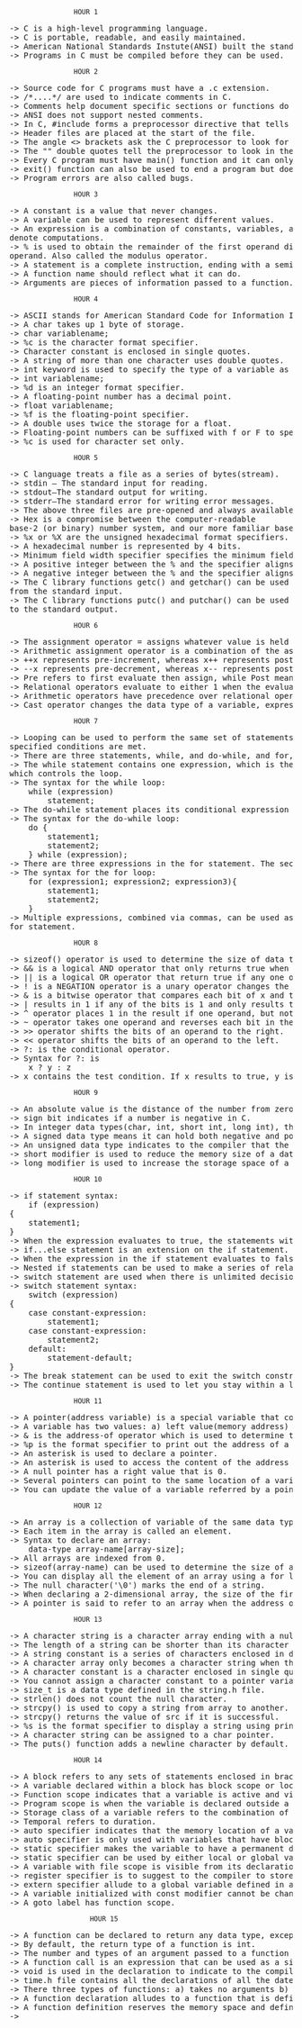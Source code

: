 					HOUR 1
<pre>
-> C is a high-level programming language.
-> C is portable, readable, and easily maintained.
-> American National Standards Instute(ANSI) built the standard library.
-> Programs in C must be compiled before they can be used.
</pre>
					HOUR 2
<pre>
-> Source code for C programs must have a .c extension.
-> /*....*/ are used to indicate comments in C.
-> Comments help document specific sections or functions do in the program.
-> ANSI does not support nested comments.
-> In C, #include forms a preprocessor directive that tells the C preprocessor to look for a file and place the contents of that file in the location where the #include directive indicates.
-> Header files are placed at the start of the file.
-> The angle <> brackets ask the C preprocessor to look for a header file in a directory other than the current one.
-> The "" double quotes tell the preprocessor to look in the current directory for the file requested.
-> Every C program must have main() function and it can only be one.
-> exit() function can also be used to end a program but does not return a value to your program.
-> Program errors are also called bugs.
</pre>
					HOUR 3
<pre>
-> A constant is a value that never changes.
-> A variable can be used to represent different values.
-> An expression is a combination of constants, variables, and operators that are used to
denote computations.
-> % is used to obtain the remainder of the first operand divided by the second
operand. Also called the modulus operator.
-> A statement is a complete instruction, ending with a semicolon.
-> A function name should reflect what it can do.
-> Arguments are pieces of information passed to a function.
</pre>
					HOUR 4
<pre>
-> ASCII stands for American Standard Code for Information Interchange.
-> A char takes up 1 byte of storage.
-> char variablename;
-> %c is the character format specifier.
-> Character constant is enclosed in single quotes.
-> A string of more than one character uses double quotes.
-> int keyword is used to specify the type of a variable as an integer.
-> int variablename;
-> %d is an integer format specifier.
-> A floating-point number has a decimal point.
-> float variablename;
-> %f is the floating-point specifier.
-> A double uses twice the storage for a float.
-> Floating-point numbers can be suffixed with f or F to specify float. A floatingpoint number without a suffix is double by default.
-> %c is used for character set only.
</pre>
					HOUR 5
<pre>
-> C language treats a file as a series of bytes(stream).
-> stdin — The standard input for reading.
-> stdout—The standard output for writing.
-> stderr—The standard error for writing error messages.
-> The above three files are pre-opened and always available to use.
-> Hex is a compromise between the computer-readable
base-2 (or binary) number system, and our more familiar base-10 (or decimal) system.
-> %x or %X are the unsigned hexadecimal format specifiers.
-> A hexadecimal number is represented by 4 bits.
-> Minimum field width specifier specifies the minimum field width and ensures that the output reaches the minimum width.
-> A positive integer between the % and the specifier aligns the output to the right.
-> A negative integer between the % and the specifier aligns the output to the left.
-> The C library functions getc() and getchar() can be used to read in one character
from the standard input.
-> The C library functions putc() and putchar() can be used to write one character
to the standard output.
</pre>
					HOUR 6
<pre>
-> The assignment operator = assigns whatever value is held on the right to the variable on the left.
-> Arithmetic assignment operator is a combination of the assignment operators with arithmetic operators(+=, -=, /=, %=).
-> ++x represents pre-increment, whereas x++ represents post-increment.
-> --x represents pre-decrement, whereas x-- represents post-decrement.
-> Pre refers to first evaluate then assign, while Post means assign then evaluate.
-> Relational operators evaluate to either 1 when the evaluation is true, and 0 when the evaluation is false.
-> Arithmetic operators have precedence over relational operators.
-> Cast operator changes the data type of a variable, expression, or constant.
</pre>
					HOUR 7
<pre>
-> Looping can be used to perform the same set of statements over and over until
specified conditions are met.
-> There are three statements, while, and do-while, and for, that are used for looping in C.
-> The while statement contains one expression, which is the conditional expression
which controls the loop.
-> The syntax for the while loop:
	while (expression)
		statement;
-> The do-while statement places its conditional expression at the bottom of the loop and ends with a semicolon.
-> The syntax for the do-while loop:
	do {
		statement1;
		statement2;
	} while (expression);
-> There are three expressions in the for statement. The second expression is the conditional expression.
-> The syntax for the for loop:
	for (expression1; expression2; expression3){
		statement1;
		statement2;
	}
-> Multiple expressions, combined via commas, can be used as one expression in the
for statement.
</pre>
					HOUR 8
<pre>
-> sizeof() operator is used to determine the size of data type or a variable.
-> && is a logical AND operator that only returns true when the both expressions return true after evaluation.
-> || is a logical OR operator that return true if any one of the pair expressions returns true and results to false only when both expressions are false.
-> ! is a NEGATION operator is a unary operator changes the result of an expression to false if it is true and vice versa.
-> & is a bitwise operator that compares each bit of x and the corresponding in y and only results in 1 if both bits are 1, and results in 0 if any or both bits are 0.
-> | results in 1 if any of the bits is 1 and only results to 0 if both the bits are 0.
-> ^ operator places 1 in the result if one operand, but not both, is 1.
-> ~ operator takes one operand and reverses each bit in the operand.
-> >> operator shifts the bits of an operand to the right.
-> << operator shifts the bits of an operand to the left.
-> ?: is the conditional operator.
-> Syntax for ?: is
	x ? y : z
-> x contains the test condition. If x results to true, y is chosen. If x evaluates to false, z is chosen.
</pre>
					HOUR 9
<pre>
-> An absolute value is the distance of the number from zero.
-> sign bit indicates if a number is negative in C.
-> In integer data types(char, int, short int, long int), the leftmost bit is used as the sign bit.
-> A signed data type means it can hold both negative and positive values.
-> An unsigned data type indicates to the compiler that the data type can only hold non-negative values.
-> short modifier is used to reduce the memory size of a data type.
-> long modifier is used to increase the storage space of a data type.
</pre>
					HOUR 10
<pre>
-> if statement syntax:
	if (expression)
{
	statement1;
}
-> When the expression evaluates to true, the statements within the if statement are executed.
-> if...else statement is an extension on the if statement.
-> When the expression in the if statement evaluates to false, the statements in the else block are executed.
-> Nested if statements can be used to make a series of related decisions.
-> switch statement are used when there is unlimited decisions to be made depending on an expression.
-> switch statement syntax:
	switch (expression)
{	
	case constant-expression:
		statement1;
	case constant-expression:
		statement2;
	default:
		statement-default;
}
-> The break statement can be used to exit the switch construct or a loop.
-> The continue statement is used to let you stay within a loop while skipping over some statements.
</pre>
					HOUR 11
<pre>
-> A pointer(address variable) is a special variable that contains the address of another variable.
-> A variable has two values: a) left value(memory address)	b) right value(a specific value).
-> & is the address-of operator which is used to determine the address of a variable.
-> %p is the format specifier to print out the address of a variable using printf.
-> An asterisk is used to declare a pointer.
-> An asterisk is used to access the content of the address stored in a pointer.
-> A null pointer has a right value that is 0.
-> Several pointers can point to the same location of a variable in the memory.
-> You can update the value of a variable referred by a pointer variable.
</pre>
					HOUR 12
<pre>
-> An array is a collection of variable of the same data type.
-> Each item in the array is called an element.
-> Syntax to declare an array:
	data-type array-name[array-size];
-> All arrays are indexed from 0.
-> sizeof(array-name) can be used to determine the size of an array.
-> You can display all the element of an array using a for loop. In case of a character array, we can use the %s which is a format specifier to display a string using printf.
-> The null character('\0') marks the end of a string.
-> When declaring a 2-dimensional array, the size of the first dimension must be indicated.
-> A pointer is said to refer to an array when the address of the first element in the array is assigned to the pointer.
</pre>
					HOUR 13
<pre>
-> A character string is a character array ending with a null character.
-> The length of a string can be shorter than its character array.
-> A string constant is a series of characters enclosed in double quotes.
-> A character array only becomes a character string when the null character is added at the end.
-> A character constant is a character enclosed in single quotes.
-> You cannot assign a character constant to a pointer variable.
-> size_t is a data type defined in the string.h file.
-> strlen() does not count the null character.
-> strcpy() is used to copy a string from array to another.
-> strcpy() returns the value of src if it is successful.
-> %s is the format specifier to display a string using printf.
-> A character string can be assigned to a char pointer.
-> The puts() function adds a newline character by default.
</pre>
					HOUR 14
<pre>
-> A block refers to any sets of statements enclosed in braces.
-> A variable declared within a block has block scope or local scope.
-> Function scope indicates that a variable is active and visible from the beginning to the end of a function.
-> Program scope is when the variable is declared outside a function or global scope.
-> Storage class of a variable refers to the combination of its spatial and temporal regions.
-> Temporal refers to duration.
-> auto specifier indicates that the memory location of a variable is temporary.
-> auto specifier is only used with variables that have block scope.
-> static specifier makes the variable to have a permanent duration.
-> static specifier can be used by either local or global variables.
-> A variable with file scope is visible from its declaration point to the end of the file.
-> register specifier is to suggest to the compiler to store a variable in the register for faster access.
-> extern specifier allude to a global variable defined in a different file other than the one being executed at that moment.
-> A variable initialized with const modifier cannot be changed after initialization.
-> A goto label has function scope.
</pre>
						HOUR 15
<pre>
-> A function can be declared to return any data type, except an array or function.
-> By default, the return type of a function is int.
-> The number and types of an argument passed to a function are called the function prototype.
-> A function call is an expression that can be used as a single statement or within other statements.
-> void is used in the declaration to indicate to the compiler that no argument or return type is needed by the function.
-> time.h file contains all the declarations of all the date and time functions.
-> There three types of functions: a) takes no arguments b) takes a fixed number of arguments c) takes a variable number of arguments.
-> A function declaration alludes to a function that is defined elsewhere, and specifies what type of arguments and values are passed to and returned from the function as well.
-> A function definition reserves the memory space and defines what the function does, as well as the number and type of arguments passed to the function.
-> 
